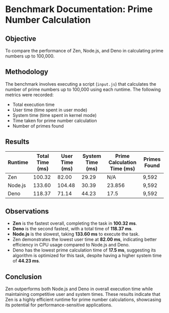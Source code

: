 # Benchmark Documentation: Prime Number Calculation

## Objective
To compare the performance of Zen, Node.js, and Deno in calculating prime numbers up to 100,000.

## Methodology
The benchmark involves executing a script (`input.js`) that calculates the number of prime numbers up to 100,000 using each runtime. The following metrics were recorded:

- Total execution time
- User time (time spent in user mode)
- System time (time spent in kernel mode)
- Time taken for prime number calculation
- Number of primes found

## Results

| Runtime | Total Time (ms) | User Time (ms) | System Time (ms) | Prime Calculation Time (ms) | Primes Found |
|---------|------------------|-----------------|-------------------|------------------------------|--------------|
| Zen 	| 100.32       	| 82.00       	| 29.29         	| N/A                      	| 9,592    	|
| Node.js | 133.60       	| 104.48      	| 30.39         	| 23.856                   	| 9,592    	|
| Deno	| 118.37       	| 71.14       	| 44.23         	| 17.5                    	| 9,592    	|

## Observations

- **Zen** is the fastest overall, completing the task in **100.32 ms**.
- **Deno** is the second fastest, with a total time of **118.37 ms**.
- **Node.js** is the slowest, taking **133.60 ms** to execute the task.
- Zen demonstrates the lowest user time at **82.00 ms**, indicating better efficiency in CPU usage compared to Node.js and Deno.
- Deno has the lowest prime calculation time of **17.5 ms**, suggesting its algorithm is optimized for this task, despite having a higher system time of **44.23 ms**.

## Conclusion
Zen outperforms both Node.js and Deno in overall execution time while maintaining competitive user and system times. These results indicate that Zen is a highly efficient runtime for prime number calculations, showcasing its potential for performance-sensitive applications.